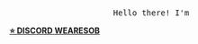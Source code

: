 <p align="center">
<br>
  <samp>
    Hello there! I'm <b><a rel="nofollow noopener noreferrer" target="_blank" href="https://tanx.dev/%22%3ETan</a></b>.
    <br>I'm a Computer Engineering Undergraduate Student from Mexico.<br>

</samp>

  <img src="https://raw.githubusercontent.com/TanZng/TanZng/master/assets/hollor_knight3.gif" width="200"/>

</p>

⭐️ DISCORD [WEARESOB](https://github.com/wearesob)
